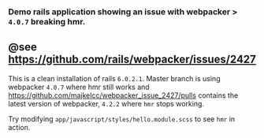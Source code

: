 ### Demo rails application showing an issue with webpacker > `4.0.7` breaking hmr.
## @see https://github.com/rails/webpacker/issues/2427

This is a clean installation of rails `6.0.2.1`. Master branch is using webpacker `4.0.7` where hmr still works and https://github.com/majkelcc/webpacker_issue_2427/pulls contains the latest version of webpacker, `4.2.2` where `hmr` stops working.

Try modifying `app/javascript/styles/hello.module.scss` to see `hmr` in action.
